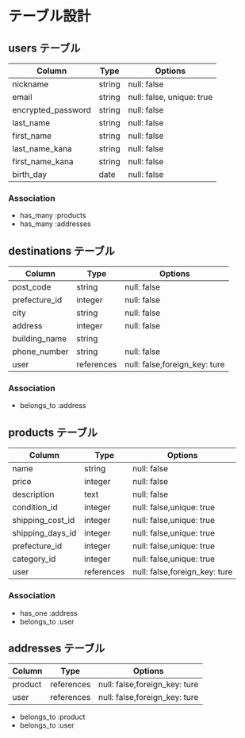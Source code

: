 # テーブル設計

## users テーブル

| Column             | Type       | Options                       |
| ------------------ | ---------- | ----------------------------- |
| nickname           | string     | null: false                   |
| email              | string     | null: false, unique: true     |
| encrypted_password | string     | null: false                   |
| last_name          | string     | null: false                   |
| first_name         | string     | null: false                   |
| last_name_kana     | string     | null: false                   |
| first_name_kana    | string     | null: false                   |
| birth_day          | date       | null: false                   |

### Association

- has_many :products
- has_many :addresses

## destinations テーブル

| Column             | Type       | Options                       |
| ------------------ | ---------- | ----------------------------- |
| post_code          | string     | null: false                   |
| prefecture_id      | integer    | null: false                   |
| city               | string     | null: false                   |
| address            | integer    | null: false                   |
| building_name      | string     |                               |
| phone_number       | string     | null: false                   |
| user               | references | null: false,foreign_key: ture |

### Association

- belongs_to :address

## products テーブル

| Column             | Type       | Options                       |
| ------------------ | ---------- | ----------------------------- |
| name               | string     | null: false                   |
| price              | integer    | null: false                   |
| description        | text       | null: false                   |
| condition_id       | integer    | null: false,unique: true      |
| shipping_cost_id   | integer    | null: false,unique: true      |
| shipping_days_id   | integer    | null: false,unique: true      |
| prefecture_id      | integer    | null: false,unique: true      |
| category_id        | integer    | null: false,unique: true      |
| user               | references | null: false,foreign_key: ture |

### Association

- has_one :address
- belongs_to :user

## addresses テーブル

| Column             | Type       | Options                       |
| ------------------ | ---------- | ----------------------------- |
| product            | references | null: false,foreign_key: ture |
| user               | references | null: false,foreign_key: ture |

- belongs_to :product
- belongs_to :user
